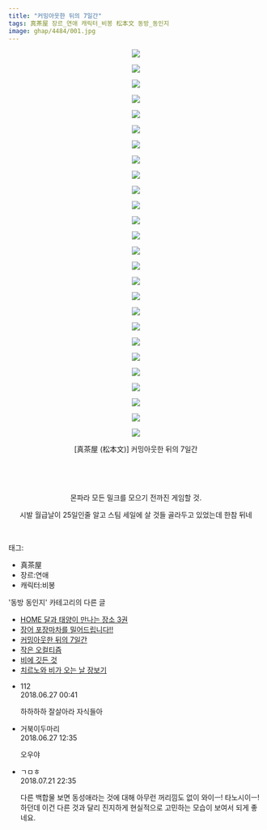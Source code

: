 ```yaml
---
title: "커밍아웃한 뒤의 7일간"
tags: 真茶屋 장르_연애 캐릭터_비봉 松本文 동방_동인지
image: ghap/4484/001.jpg
---
```

<div class="article">
<p style="text-align: center; clear: none; float: none;"><img src="{{ site.nasurl }}/ghap/4484/001.jpg"/></p>
<p style="text-align: center; clear: none; float: none;"><img src="{{ site.nasurl }}/ghap/4484/002.jpg"/></p>
<p style="text-align: center; clear: none; float: none;"><img src="{{ site.nasurl }}/ghap/4484/003.jpg"/></p>
<p style="text-align: center; clear: none; float: none;"><img src="{{ site.nasurl }}/ghap/4484/004.jpg"/></p>
<p style="text-align: center; clear: none; float: none;"><img src="{{ site.nasurl }}/ghap/4484/005.jpg"/></p>
<p style="text-align: center; clear: none; float: none;"><img src="{{ site.nasurl }}/ghap/4484/006.jpg"/></p>
<p style="text-align: center; clear: none; float: none;"><img src="{{ site.nasurl }}/ghap/4484/007.jpg"/></p>
<p style="text-align: center; clear: none; float: none;"><img src="{{ site.nasurl }}/ghap/4484/008.jpg"/></p>
<p style="text-align: center; clear: none; float: none;"><img src="{{ site.nasurl }}/ghap/4484/009.jpg"/></p>
<p style="text-align: center; clear: none; float: none;"><img src="{{ site.nasurl }}/ghap/4484/010.jpg"/></p>
<p style="text-align: center; clear: none; float: none;"><img src="{{ site.nasurl }}/ghap/4484/011.jpg"/></p>
<p style="text-align: center; clear: none; float: none;"><img src="{{ site.nasurl }}/ghap/4484/012.jpg"/></p>
<p style="text-align: center; clear: none; float: none;"><img src="{{ site.nasurl }}/ghap/4484/013.jpg"/></p>
<p style="text-align: center; clear: none; float: none;"><img src="{{ site.nasurl }}/ghap/4484/014.jpg"/></p>
<p style="text-align: center; clear: none; float: none;"><img src="{{ site.nasurl }}/ghap/4484/015.jpg"/></p>
<p style="text-align: center; clear: none; float: none;"><img src="{{ site.nasurl }}/ghap/4484/016.jpg"/></p>
<p style="text-align: center; clear: none; float: none;"><img src="{{ site.nasurl }}/ghap/4484/017.jpg"/></p>
<p style="text-align: center; clear: none; float: none;"><img src="{{ site.nasurl }}/ghap/4484/018.jpg"/></p>
<p style="text-align: center; clear: none; float: none;"><img src="{{ site.nasurl }}/ghap/4484/019.jpg"/></p>
<p style="text-align: center; clear: none; float: none;"><img src="{{ site.nasurl }}/ghap/4484/020.jpg"/></p>
<p style="text-align: center; clear: none; float: none;"><img src="{{ site.nasurl }}/ghap/4484/021.jpg"/></p>
<p style="text-align: center; clear: none; float: none;"><img src="{{ site.nasurl }}/ghap/4484/022.jpg"/></p>
<p style="text-align: center; clear: none; float: none;"><img src="{{ site.nasurl }}/ghap/4484/023.jpg"/></p>
<p style="text-align: center; clear: none; float: none;"><img src="{{ site.nasurl }}/ghap/4484/024.jpg"/></p>
<p style="text-align: center; clear: none; float: none;"><img src="{{ site.nasurl }}/ghap/4484/025.jpg"/></p>
<p style="text-align: center; clear: none; float: none;"><img src="{{ site.nasurl }}/ghap/4484/026.jpg"/></p>
<p style="text-align: center; clear: none; float: none;">[真茶屋 (松本文)] 커밍아웃한 뒤의 7일간</p>
<p style="text-align: center; clear: none; float: none;"><br/></p>
<p style="text-align: center; clear: none; float: none;"><br/></p>
<p style="text-align: center; clear: none; float: none;">몬파라 모든 밀크를 모으기 전까진 게임할 것.</p>
<p style="text-align: center; clear: none; float: none;">시발 월급날이 25일인줄 알고 스팀 세일에 살 것들 골라두고 있었는데 한참 뒤네</p>
<p><br/></p>
</div><div class="tagTrail">
<p>태그: </p>
<ul>
<li>真茶屋</li>
<li>장르:연애</li>
<li>캐릭터:비봉</li>
</ul>
</div><div class="another">
<p>'동방 동인지' 카테고리의 다른 글</p>
<ul>
<li><a href="/2018-07-03-ghap_4488">HOME 달과 태양이 만나는 장소 3권</a></li>
<li><a href="/2018-06-29-ghap_4485">장어 포장마차를 밀어드립니다!!</a></li>
<li><a href="/2018-06-27-ghap_4484">커밍아웃한 뒤의 7일간</a></li>
<li><a href="/2018-06-27-ghap_4483">작은 오컬티즘</a></li>
<li><a href="/2018-06-27-ghap_4482">비에 깃든 것</a></li>
<li><a href="/2018-06-27-ghap_4481">치르노와 비가 오는 날 장보기</a></li>
</ul>
</div><div class="cb_module cb_fluid">
<div class="cb_wrt cb_profile">
<div class="comment">
<ul>
<li class="cb_thumb_off" id="comment15277234">
<div class="cb_comment_area">
<div class="cb_info_area">
<div class="cb_section">
<span class="cb_nick_name">112</span>
</div>
<div class="cb_section">
<span class="cb_date">2018.06.27 00:41 </span>
</div>
</div>
<div class="cb_dsc_comment">
<p class="cb_dsc">
											하하하하 잘살아라 자식들아
										</p>
</div>
</div></li>
<li class="cb_thumb_off" id="comment15277476">
<div class="cb_comment_area">
<div class="cb_info_area">
<div class="cb_section">
<span class="cb_nick_name">거북이두마리</span>
</div>
<div class="cb_section">
<span class="cb_date">2018.06.27 12:35 </span>
</div>
</div>
<div class="cb_dsc_comment">
<p class="cb_dsc">
											오우야
										</p>
</div>
</div></li>
<li class="cb_thumb_off" id="comment15291388">
<div class="cb_comment_area">
<div class="cb_info_area">
<div class="cb_section">
<span class="cb_nick_name">ㄱㅁㅎ</span>
</div>
<div class="cb_section">
<span class="cb_date">2018.07.21 22:35 </span>
</div>
</div>
<div class="cb_dsc_comment">
<p class="cb_dsc">
											다른 백합물 보면 동성애라는 것에 대해 아무런 꺼리낌도 없이 와이ㅡ! 타노시이ㅡ! 하던데 이건 다른 것과 달리 진지하게 현실적으로 고민하는 모습이 보여서 되게 좋네요.
										</p>
</div>
</div></li>
</ul>
</div>
</div><!-- commentList close -->
</div>